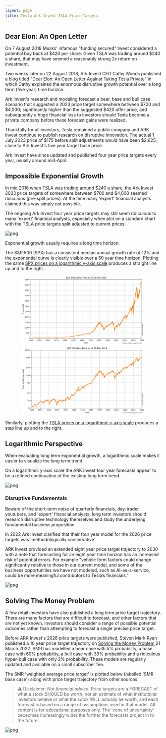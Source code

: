 ```yaml
---
layout: page
title: Tesla Ark Invest TSLA Price Targets
---
```


## Dear Elon: An Open Letter

On 7 August 2018 Musks' infamous "funding secured" tweet considered a potential buy back at $420 per share. Given TSLA was trading around $240 a share, that may have seemed a reasonably strong 2x return on investment. 

Two weeks later on 22 August 2018, Ark Invest CEO Cathy Woods published a blog titled "[Dear Elon: An Open Letter Against Taking Tesla Private](https://ark-invest.com/articles/analyst-research/tesla-private/)" in which Cathy explained the enormous disruptive growth potential over a long term (five year) time horizon.

Ark Invest's research and modeling forecast a bear, base and bull case scenario that suggested a 2023 price target somewhere between $700 and $4,000; significantly higher than the suggested $420 offer price, and subsequently a huge financial loss to investors should Tesla become a private company before these forecast gains were realized.

Thankfully for all investors, Tesla remained a public company and ARK Invest continue to publish research on disruptive innovation. The actual 1 July 2023 price of $175 before split adjustments would have been $2,625, close to Ark Invest's five year target base price.

Ark Invest have since updated and published four year price targets every year, usually around mid-April.

## Impossible Exponential Growth

In mid 2018 when TSLA was trading around $240 a share, the Ark Invest 2023 price targets of somewhere between $700 and $4,000 seemed ridiculous (pre-split prices). At the time many 'expert' financial analysts claimed this was simply not possible.

The ongoing Ark Invest four year price targets may still seem ridiculous to many 'expert' finanical analysts, especially when plot on a standard chart with the TSLA price targets split adjusted to current prices:


    
![png](images/tsla-targets_10_0.png)
    


Exponential growth usually requires a long time horizon. 

The S&P 500 (SPX) has a consistent median annual growth rate of 12% and the exponential curve is clearly visible over a 50 year time horizon. Plotting the same [SPX prices on a logarithmic y-axis scale](spx-prices.html) produces a straight line up and to the right. 

<a href="spx-prices.md" style="text-align: center; display: block"><img src="images/spx-prices_5_0.png" width="400"/> <img src="images/spx-prices_7_0.png" width="400"/></a>

Similarly, plotting the [TSLA prices on a logarithmic y-axis scale](tsla-prices.html) produces a step line up and to the right. 

## Logarithmic Perspective

When evaluating long term exponential growth, a logarithmic scale makes it easier to visualize the long term trend.

On a logarithmic y-axis scale the ARK invest four year forecasts appear to be a refined continuation of the existing long term trend.


    
![png](images/tsla-targets_14_0.png)
    


### Disruptive Fundamentals

Beware of the short-term noise of quarterly financials, day-trader youtubers, and 'expert' financial analysts; long term investors should research disruptive technology themselves and study the underlying fundamental business proposition.

In 2022 Ark Invest clarified that their four year model for the 2026 price targets was 'methodologically conservative'. 

ARK Invest provided an extended eight year price target trajectory to 2030 with a note that forecasting for an eight year time horizon has an increased risk of potential errors. For example "vehicle form factors could change significantly relative to those in our current model, and some of the business opportunities we have not modeled, such as AI-as-a-service, could be more meaningful contributors to Tesla’s financials."


    
![png](images/tsla-targets_17_0.png)
    


## Solving The Money Problem

A few retail investors have also published a long term price target trajectory. There are many factors that are difficult to forecast, and other factors that are not yet known. Investors should consider a range of possible potential outcomes rather than attempting to forecast a single precise price target.

Before ARK Invest's 2026 price targets were published, Steven Mark Ryan published a 10 year price target trajectory on [Solving the Money Problem](https://www.youtube.com/watch?v=W0OKbs_N51A) 21 March 2022. SMR has modelled a bear case with 5% probability, a base case with 60% probability, a bull case with 33% probability and a ridiculous hyper-bull case with only 2% probability. These models are regularly updated and available on a small subscriber fee. 

The SMR 'weighted average price target' is plotted below (labelled 'SMR base case') along with price target trajectory from other sources.

> ⚠ Disclaimer: _Not financial advice._ Price targets are a FORECAST of what a stock SHOULD be worth, not an estimate of what institutional investors believe or what the sotck WILL actually be worth, and each forecast is based on a range of assumptions used in that model. All content is for educational purposes only. The 'cone of uncertainty' beceomes increasingly wider the further the forecasts project in to the future.


    
![png](images/tsla-targets_19_0.png)
    

